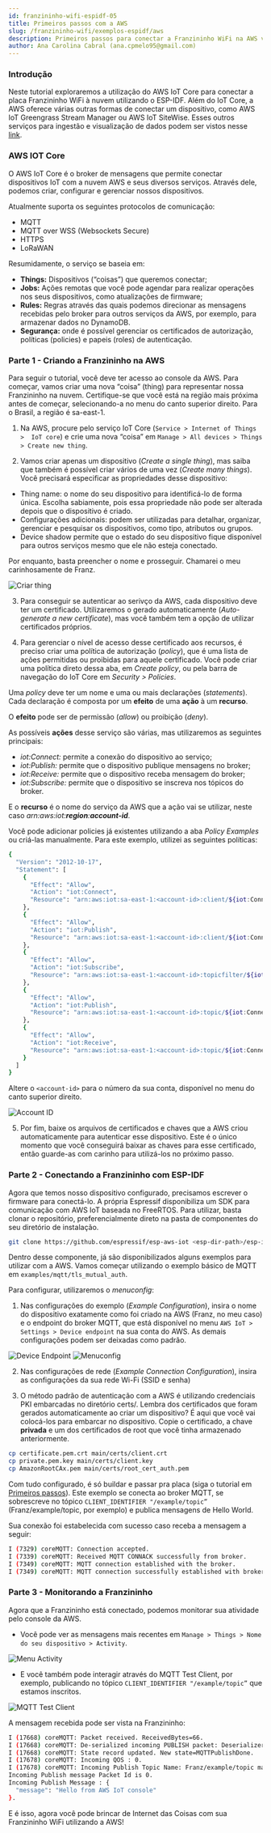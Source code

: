 ```yaml
---
id: franzininho-wifi-espidf-05
title: Primeiros passos com a AWS
slug: /franzininho-wifi/exemplos-espidf/aws
description: Primeiros passos para conectar a Franzininho WiFi na AWS via MQTT pelo AWS IoT Core.
author: Ana Carolina Cabral (ana.cpmelo95@gmail.com)
---
```


### Introdução

Neste tutorial exploraremos a utilização do AWS IoT Core para conectar a placa Franzininho WiFi à nuvem utilizando o ESP-IDF. Além do IoT Core, a AWS oferece várias outras formas de conectar um dispositivo, como AWS IoT Greengrass Stream Manager ou AWS IoT SiteWise. Esses outros serviços para ingestão e visualização de dados podem ser vistos nesse [link](https://aws.amazon.com/pt/blogs/iot/7-patterns-for-iot-data-ingestion-and-visualization-how-to-decide-what-works-best-for-your-use-case/).

### AWS IOT Core

O AWS IoT Core é o broker de mensagens que permite conectar dispositivos IoT com a nuvem AWS e seus diversos serviços. Através dele, podemos criar, configurar e gerenciar nossos dispositivos.

Atualmente suporta os seguintes protocolos de comunicação:

- MQTT
- MQTT over WSS (Websockets Secure)
- HTTPS
- LoRaWAN

Resumidamente, o serviço se baseia em:

- **Things:** Dispositivos (“coisas”) que queremos conectar;
- **Jobs:** Ações remotas que você pode agendar para realizar operações nos seus dispositivos, como atualizações de firmware;
- **Rules:** Regras através das quais podemos direcionar as mensagens recebidas pelo broker para outros serviços da AWS, por exemplo, para armazenar dados no DynamoDB.
- **Segurança:** onde é possível gerenciar os certificados de autorização, políticas (policies) e papeis (roles) de autenticação.

### Parte 1 - Criando a Franzininho na AWS

Para seguir o tutorial, você deve ter acesso ao console da AWS. Para começar, vamos criar uma nova “coisa” (thing) para representar nossa Franzininho na nuvem. Certifique-se que você está na região mais próxima antes de começar, selecionando-a no menu do canto superior direito. Para o Brasil, a região é sa-east-1.

1. Na AWS, procure pelo serviço IoT Core (`Service > Internet of Things >  IoT core`) e crie uma nova “coisa” em `Manage > All devices > Things > Create new thing`.

2. Vamos criar apenas um dispositivo (_Create a single thing_), mas saiba que também é possível criar vários de uma vez (_Create many things_). Você precisará especificar as propriedades desse dispositivo:

- Thing name: o nome do seu dispositivo para identificá-lo de forma única. Escolha sabiamente, pois essa propriedade não pode ser alterada depois que o dispositivo é criado.
- Configurações adicionais: podem ser utilizadas para detalhar, organizar, gerenciar e pesquisar os dispositivos, como tipo, atributos ou grupos.
- Device shadow permite que o estado do seu dispositivo fique disponível para outros serviços mesmo que ele não esteja conectado.

Por enquanto, basta preencher o nome e prosseguir. Chamarei o meu carinhosamente de Franz.

![Criar thing](img/0x05-aws/1-Create-thing.png)

3. Para conseguir se autenticar ao serivço da AWS, cada dispositivo deve ter um certificado. Utilizaremos o gerado automaticamente (_Auto-generate a new certificate_), mas você também tem a opção de utilizar certificados próprios.

4. Para gerenciar o nível de acesso desse certificado aos recursos, é preciso criar uma política de autorização (_policy_), que é uma lista de ações permitidas ou proibidas para aquele certificado. Você pode criar uma política direto dessa aba, em _Create policy_, ou pela barra de navegação do IoT Core em _Security > Policies_.

Uma _policy_ deve ter um nome e uma ou mais declarações (_statements_). Cada declaração é composta por um **efeito** de uma **ação** à um **recurso**.

O **efeito** pode ser de permissão (_allow_) ou proibição (_deny_).

As possíveis **ações** desse serviço são várias, mas utilizaremos as seguintes principais:

- _iot:Connect:_ permite a conexão do dispositivo ao serviço;
- _iot:Publish:_ permite que o dispositivo publique mensagens no broker;
- _iot:Receive:_ permite que o dispositivo receba mensagem do broker;
- _iot:Subscribe:_ permite que o dispositivo se inscreva nos tópicos do broker.

E o **recurso** é o nome do serviço da AWS que a ação vai se utilizar, neste caso _arn:aws:iot:**region**:**account-id**_.

Você pode adicionar policies já existentes utilizando a aba _Policy Examples_ ou criá-las manualmente. Para este exemplo, utilizei as seguintes políticas:

```bash
{
  "Version": "2012-10-17",
  "Statement": [
    {
      "Effect": "Allow",
      "Action": "iot:Connect",
      "Resource": "arn:aws:iot:sa-east-1:<account-id>:client/${iot:Connection.Thing.ThingName}"
    },
    {
      "Effect": "Allow",
      "Action": "iot:Publish",
      "Resource": "arn:aws:iot:sa-east-1:<account-id>:client/${iot:Connection.Thing.ThingName}"
    },
    {
      "Effect": "Allow",
      "Action": "iot:Subscribe",
      "Resource": "arn:aws:iot:sa-east-1:<account-id>:topicfilter/${iot:Connection.Thing.ThingName}/*"
    },
    {
      "Effect": "Allow",
      "Action": "iot:Publish",
      "Resource": "arn:aws:iot:sa-east-1:<account-id>:topic/${iot:Connection.Thing.ThingName}/*"
    },
    {
      "Effect": "Allow",
      "Action": "iot:Receive",
      "Resource": "arn:aws:iot:sa-east-1:<account-id>:topic/${iot:Connection.Thing.ThingName}/*"
    }
  ]
}
```

Altere o `<account-id>` para o número da sua conta, disponível no menu do canto superior direito.

![Account ID](img/0x05-aws/2-Account-id.png)

5. Por fim, baixe os arquivos de certificados e chaves que a AWS criou automaticamente para autenticar esse dispositivo. Este é o único momento que você conseguirá baixar as chaves para esse certificado, então guarde-as com carinho para utilizá-los no próximo passo.

### Parte 2 - Conectando a Franzininho com ESP-IDF

Agora que temos nosso dispositivo configurado, precisamos escrever o firmware para conectá-lo. A própria Espressif disponibiliza um SDK para comunicação com AWS IoT baseada no FreeRTOS. Para utilizar, basta clonar o repositório, preferencialmente direto na pasta de componentes do seu diretório de instalação.

```bash
git clone https://github.com/espressif/esp-aws-iot <esp-dir-path>/esp-idf/components
```

Dentro desse componente, já são disponibilizados alguns exemplos para utilizar com a AWS. Vamos começar utilizando o exemplo básico de MQTT em `examples/mqtt/tls_mutual_auth`.

Para configurar, utilizaremos o _menuconfig_:

1.  Nas configurações do exemplo (_Example Configuration_), insira o nome do dispositivo exatamente como foi criado na AWS (Franz, no meu caso) e o endpoint do broker MQTT, que está disponível no menu `AWS IoT > Settings > Device endpoint` na sua conta do AWS. As demais configurações podem ser deixadas como padrão.

![Device Endpoint](img/0x05-aws/3.1-Device-endpoint.png)
![Menuconfig](img/0x05-aws/3.2-Menuconfig.png)

2.  Nas configurações de rede (_Example Connection Configuration_), insira as configurações da sua rede Wi-Fi (SSID e senha)

3.  O método padrão de autenticação com a AWS é utilizando credenciais PKI embarcadas no diretório certs/. Lembra dos certificados que foram gerados automaticamente ao criar um dispositivo? É aqui que você vai colocá-los para embarcar no dispositivo. Copie o certificado, a chave **privada** e um dos certificados de root que você tinha armazenado anteriormente.

```bash
cp certificate.pem.crt main/certs/client.crt
cp private.pem.key main/certs/client.key
cp AmazonRootCAx.pem main/certs/root_cert_auth.pem
```

Com tudo configurado, é só buildar e passar pra placa (siga o tutorial em [Primeiros passos](https://docs.franzininho.com.br/docs/franzininho-wifi/exemplos-espidf/primeiros-passos)). Este exemplo se conecta ao broker MQTT, se sobrescreve no tópico `CLIENT_IDENTIFIER "/example/topic”` (Franz/example/topic, por exemplo) e publica mensagens de Hello World.

Sua conexão foi estabelecida com sucesso caso receba a mensagem a seguir:

```bash
I (7329) coreMQTT: Connection accepted.
I (7339) coreMQTT: Received MQTT CONNACK successfully from broker.
I (7349) coreMQTT: MQTT connection established with the broker.
I (7349) coreMQTT: MQTT connection successfully established with broker.
```

### Parte 3 - Monitorando a Franzininho

Agora que a Franzininho está conectado, podemos monitorar sua atividade pelo console da AWS.

- Você pode ver as mensagens mais recentes em `Manage > Things > Nome do seu dispositivo > Activity`.

![Menu Activity](img/0x05-aws/4-MenuActivity.png)

- E você também pode interagir através do MQTT Test Client, por exemplo, publicando no tópico `CLIENT_IDENTIFIER "/example/topic”` que estamos inscritos.

![MQTT Test Client](img/0x05-aws/5-MQTTTestClient.png)

A mensagem recebida pode ser vista na Franzininho:

```bash
I (17668) coreMQTT: Packet received. ReceivedBytes=66.
I (17668) coreMQTT: De-serialized incoming PUBLISH packet: DeserializerResult=MQTTSuccess.
I (17668) coreMQTT: State record updated. New state=MQTTPublishDone.
I (17678) coreMQTT: Incoming QOS : 0.
I (17678) coreMQTT: Incoming Publish Topic Name: Franz/example/topic matches subscribed topic.
Incoming Publish message Packet Id is 0.
Incoming Publish Message : {
  "message": "Hello from AWS IoT console"
}.
```

E é isso, agora você pode brincar de Internet das Coisas com sua Franzininho WiFi utilizando a AWS!
